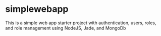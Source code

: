 # simplewebapp
This is a simple web app starter project with authentication, users, roles, and role management using NodeJS, Jade, and MongoDb
